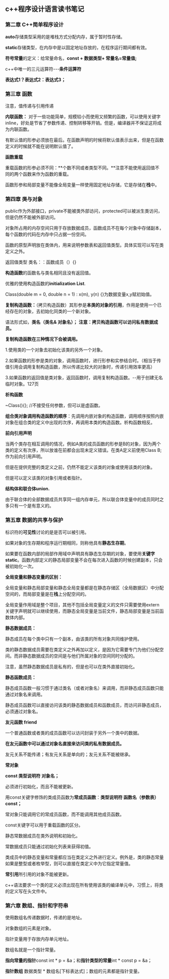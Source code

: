 ## c++程序设计语言读书笔记

### 第二章 C++简单程序设计

**auto**存储类型采用的是堆栈方式分配内存，属于暂时性存储。

**static**存储类型，在内存中是以固定地址存放的，在程序运行期间都有效。

**符号常量**的定义：给常量命名，**const + 数据类型+ 常量名=常量值;**

c++中唯一的三元运算符---**条件运算符**

**表达式1？表达式2：表达式3；**

### 第三章 函数

注意，值传递与引用传递

**内联函数：** 对于一些功能简单，规模较小而使用又频繁的函数，可以使用关键字inline，好处是节省了参数传递、控制转移等开销。但是，编译器并不保证这将成为内联函数。

有默认值的形参必须放在最后。在函数声明的时候将默认值表示出来，但是在函数定义的时候就不能在说明默认值了。

**函数重载**

重载函数的形参必须不同：**个数不同或者类型不同。**注意不能使用返回值不同的两个函数来作为函数的重载。

函数形参和局部变量不能像全局变量一样使用固定地址存储，它是存储在**栈**中。

### 第四章 类与对象

public作为外部接口，private不能被类外部访问，protected可以被派生类访问，但是仍然不能被外部访问。

对象所占用的内存空间只用于存放数据成员，函数成员不在每个对象中存储副本，每个函数的代码在内存中只占据一份空间。

函数的原型声明放在类体内，用来说明参数表和返回值类型。具体实现可以写在类定义之外。

返回值类型 类名：：函数成员（）{}

**构造函数**的函数名与类名相同且没有返回值。

优雅的使用构造函数的**initialization List**.

Class(double m = 0, double n = 1) : x(m), y(n) {}为数据变量x,y赋初始值。

**复制构造函数：**（拷贝构造函数）其形参是**本类的对象的引用**，作用是使用一个已经存在的对象，去初始化同类的一个新对象。

语法形式如，**类名（类名& 对象名）；** **注意：拷贝构造函数可以访问私有数据成员。**

**复制构造函数在三种情况下会被调用。**

1.使用类的一个对象去初始化该类的另外一个对象。

2.如果函数的形参是类的对象，调用函数时，进行形参和实参结合时。（相当于传值引用会调用复制构造函数，所以传递比较大的对象时，传递引用效率更高）

3.如果函数的返回值是类对象，返回函数时，调用复制构造函数。--用于创建无名临时对象。127页

**析构函数**

~Class(){};  //不接受任何参数，但可以是虚函数。

**组合类对象调用构造函数的顺序**：先调用内嵌对象的构造函数，调用顺序按照内嵌对象在组合类的定义中出现的次序，再调用本类的构造函数。析构函数相反。

**前向引用声明**

当两个类存在相互调用的情况，例如A类的成员函数的形参是B的对象，因为两个类的定义有次序，所以放谁在前都会出现未定义错误。在类A定义前使用Class B;作为前向引用声明。

但是在提供完整的类定义之前，仍然不能定义该类的对象或使用该类的对象。

但是可以定义该类的对象引用或者指针。

**结构体和联合体union.**

由于联合体的全部数据成员共享同一组内存单元，所以联合体变量中的成员同时之多只有一个是有意义的。

### 第五章 数据的共享与保护

标识符的**可见性**讨论的是是否可以被引用。

如果对象的生存期和程序运行期相同，则称他具有**静态生存期**。

如果要在函数内部的局部作用域中声明具有静态生存期的对象，要使用**关键字static**。函数内部定义的静态局部变量不会在每次进入函数的时候创建副本，只会被初始化一次。

**全局变量和静态变量的区别：**

全局变量和静态局部变量和静态全局变量都是在静态存储区（全局数据区）中分配空间的，而局部变量是在**栈**上分配空间的。

全局变量作用域是整个项目，其他不包括全局变量定义的文件只需要使用extern关键字声明就可以继续使用，而静态全局变量是当前文件，静态局部变量是当前函数体内部。

**静态数据成员：**

静态成员在每个类中只有一个副本，由该类的所有对象共同维护使用。

类的静态数据成员需要在类定义之外再加以定义，是因为它需要专门为他们分配空间。而非静态数据成员的空间是与他们所属对象的空间同时分配的。

注意，虽然静态数据成员是私有的，但是也可以在类外直接初始化。

**静态函数成员：**

静态成员函数一般习惯于通过类名（或者对象名）来调用，而非静态成员函数只能通过对象名来调用。

静态成员函数可以直接访问该类的静态数据成员和函数成员，而访问非静态成员，必须通过对象名。

**友元函数 friend**

一个普通函数或者类的成员函数可以访问封装于另外一个类中的数据。

**在友元函数中可以通过对象名直接来访问类的私有数据成员。**

友元关系不能传递；有友元关系是单向的；友元关系不能被继承。

**常对象** 

**const 类型说明符 对象名；**

必须进行初始化，而且不能被更新。

用const关键字修饰的类成员函数为**常成员函数**：**类型说明符 函数名（参数表）const；**

常对象只能调用它的常成员函数，而不能调用其他成员函数。

const关键字可以用于重载函数的区分。

静态常数据成员在类外说明和初始化。

常数据成员只能通过初始化列表来获得初值。

类成员中的静态变量和常量都应当在类定义之外进行定义。例外是，类的静态常量如果是整型或者枚举型，则可以直接在类定义中为它指定常量值。

**常引用**所引用的对象不能被更新。

c++语法要求一个类的定义必须出现在所有使用该类的编译单元中，习惯上，将类的定义写在头文件中。

### 第六章 数组、指针和字符串

使用数组名传递数据时，传递的是地址。

对象数组的元素是对象。

指针变量用于存放内存单元地址。

数组名就是一个指针常量。

**指向常量的指针**const int * p = &a；和**指针类型的常量**int * const p = &a；

**指针数组** 数据类型 * 数组名[下标表达式]；数组的元素都是指针变量。



